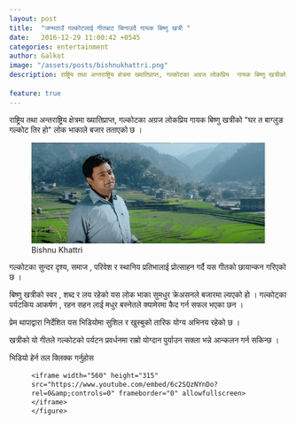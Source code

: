 ```yaml
---
layout: post
title:  "जन्मठाउँ गल्कोटलाई गीतबाट चिनाउदै गायक बिष्णु खत्री "
date:   2016-12-29 11:00:42 +0545
categories: entertainment
author: Galkot
image: "/assets/posts/bishnukhattri.png"
description: राष्ट्रिय तथा अन्तराष्ट्रिय क्षेत्रमा ख्यातिप्राप्त, गल्कोटका अग्रज लोकप्रिय  गायक बिष्णु खत्रीको "घर त बाग्लुङ गल्कोट तिर हो" लोक भाकाले बजार तताएको छ । गल्कोटका सुन्दर दृश्य, समाज , परिवेश र स्थानिय प्रतिभालाई प्रोत्साहन गर्दै यस  गीतको छायान्कन गरिएको छ । ...| Galkot News, Khabar, Information

feature: true
---
```





राष्ट्रिय तथा अन्तराष्ट्रिय क्षेत्रमा ख्यातिप्राप्त, गल्कोटका अग्रज लोकप्रिय  गायक बिष्णु खत्रीको "घर त बाग्लुङ गल्कोट तिर हो" लोक भाकाले बजार तताएको छ । 


<figure><img src="/assets/posts/bishnukhattri.png" align="middle;"><figcaption>Bishnu Khattri</figcaption></figure>

गल्कोटका सुन्दर दृश्य, समाज , परिवेश र स्थानिय प्रतिभालाई प्रोत्साहन गर्दै यस  गीतको छायान्कन गरिएको छ । 

बिष्णु खत्रीको स्वर , शब्द र लय रहेको यस लोक भाका सुमधुर क्रेअसनले बजारमा ल्यएको हो । गल्कोट्का पर्यटकिय  आकर्षण , रहन सहन लाई मधुर बस्नेतले क्यामेरमा कैद गर्न सफल भएका छन । 

प्रेम थापाद्वारा निर्देशित यस भिडियोमा सुशिल र खुस्बुको तारिफ योग्य अभिनय रहेको छ ।


खत्रीको यो गीतले गल्कोटको पर्यटन प्रवर्धनमा राम्रो योग्दान पुर्याउन सक्ला भन्ने आन्कलन गर्न सकिन्छ । 

भिडियो हेर्न तल क्लिक्क गर्नुहोस




<div class="abc">
	<figure class="op-interactive">
  
	<iframe width="560" height="315" src="https://www.youtube.com/embed/6c2SQzNYnDo?rel=0&amp;controls=0" frameborder="0" allowfullscreen></iframe>
	</figure>
</div>
